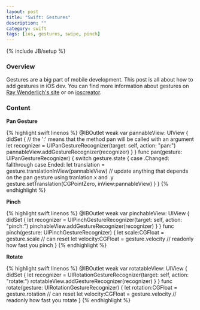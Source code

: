 ```yaml
---
layout: post
title: "Swift: Gestures"
description: ""
category: swift
tags: [ios, gestures, swipe, pinch]
---
```

{% include JB/setup %}

<!-- Overview -->
<h3>Overview</h3>

Gestures are a big part of mobile development. This post is all about how to add gestures in iOS dev. You can find more information about gestures on [Ray Wenderlich's site](http://www.raywenderlich.com/76020/using-uigesturerecognizer-with-swift-tutorial) or on [ioscreator](http://www.ioscreator.com/tutorials/detecting-swipe-gesture-tutorial-ios8-swift).

<!-- Content -->
<h3>Content</h3>

**Pan Gesture**

<!-- Code _______________________________________-->
{% highlight swift linenos %}
@IBOutlet weak var pannableView: UIView {
    didSet {
        // the ':' means that the method pan will be called with an argument
        let recognizer = UIPanGestureRecognizer(target: self, action: "pan:")
        pannableView.addGestureRecognizer(recognizer)
    }
}
func pan(gesture: UIPanGestureRecognizer) {
    switch gesture.state {
        case .Changed: fallthrough
        case.Ended:
            let translation = gesture.translationInView(pannableView)
            // update anything that depends on the pan gesture using tranlation.x and .y
            gesture.setTranslation(CGPointZero, inView:pannableView)
    }
}
{% endhighlight %}
<!-- /Code ^^^^^^^^^^^^^^^^^^^^^^^^^^^^^^^^^^^^^^-->


**Pinch**

<!-- Code _______________________________________-->
{% highlight swift linenos %}
@IBOutlet weak var pinchableView: UIView {
    didSet {
        let recognizer = UIPinchGestureRecognizer(target: self, action: "pinch:")
        pinchableView.addGestureRecognizer(recognizer)
    }
}
func pinch(gesture: UIPinchGestureRecognizer) {
    let scale:CGFloat = gesture.scale        // can reset
    let velocity:CGFloat = gesture.velocity  // readonly how fast you pinch
}
{% endhighlight %}
<!-- /Code ^^^^^^^^^^^^^^^^^^^^^^^^^^^^^^^^^^^^^^-->


**Rotate**

<!-- Code _______________________________________-->
{% highlight swift linenos %}
@IBOutlet weak var rotatableView: UIView {
    didSet {
        let recognizer = UIRotationGestureRecognizer(target: self, action: "rotate:")
        rotatableView.addGestureRecognizer(recognizer)
    }
}
func rotate(gesture: UIRotationGestureRecognizer) {
    let rotation:CGFloat = gesture.rotation  // can reset
    let velocity:CGFloat = gesture.velocity  // readonly how fast you rotate
}
{% endhighlight %}
<!-- /Code ^^^^^^^^^^^^^^^^^^^^^^^^^^^^^^^^^^^^^^-->
